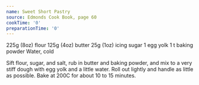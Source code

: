```yaml
---
name: Sweet Short Pastry
source: Edmonds Cook Book, page 60
cookTime: '0'
preparationTime: '0'
---
```


225g (8oz) flour
125g (4oz) butter
25g (1oz) icing sugar
1 egg yolk
1 t baking powder
Water, cold

Sift flour, sugar, and salt, rub in butter and baking powder, and mix to a very stiff dough with egg yolk and a little water.  Roll out lightly and handle as little as possible.  Bake at 200C for about 10 to 15 minutes.

